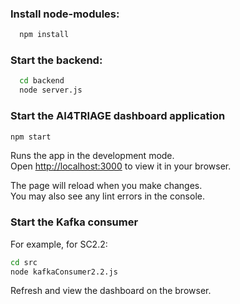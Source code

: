 ### Install node-modules:
```bash
  npm install
```
### Start the backend: 
```bash
  cd backend
  node server.js
  ```
### Start the AI4TRIAGE dashboard application
  ```bash
  npm start
  ```
Runs the app in the development mode.\
Open [http://localhost:3000](http://localhost:3000) to view it in your browser.

The page will reload when you make changes.\
You may also see any lint errors in the console.

### Start the Kafka consumer 
For example, for SC2.2: 
  ```bash
  cd src
  node kafkaConsumer2.2.js
  ```
Refresh and view the dashboard on the browser. 

